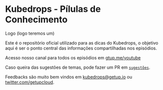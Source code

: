 # Kubedrops - Pílulas de Conhecimento

Logo (logo teremos um)

Este é o repositório oficial utilizado para as dicas do Kubedrops, o objetivo aqui é ser o ponto central das informações compartilhadas nos episódios.

Acesso nosso canal para todos os episódios em [gtup.me/youtube](http://gtup.me/youtube "gtup.me/youtube")

Caso queira das sugestões de temas, pode fazer um PR em [`sugestões`](sugestoes.md).

Feedbacks são muito bem vindos em kubedrops@getup.io ou [twitter.com/getupcloud](https://twitter.com/getupcloud "twitter.com/getupcloud").